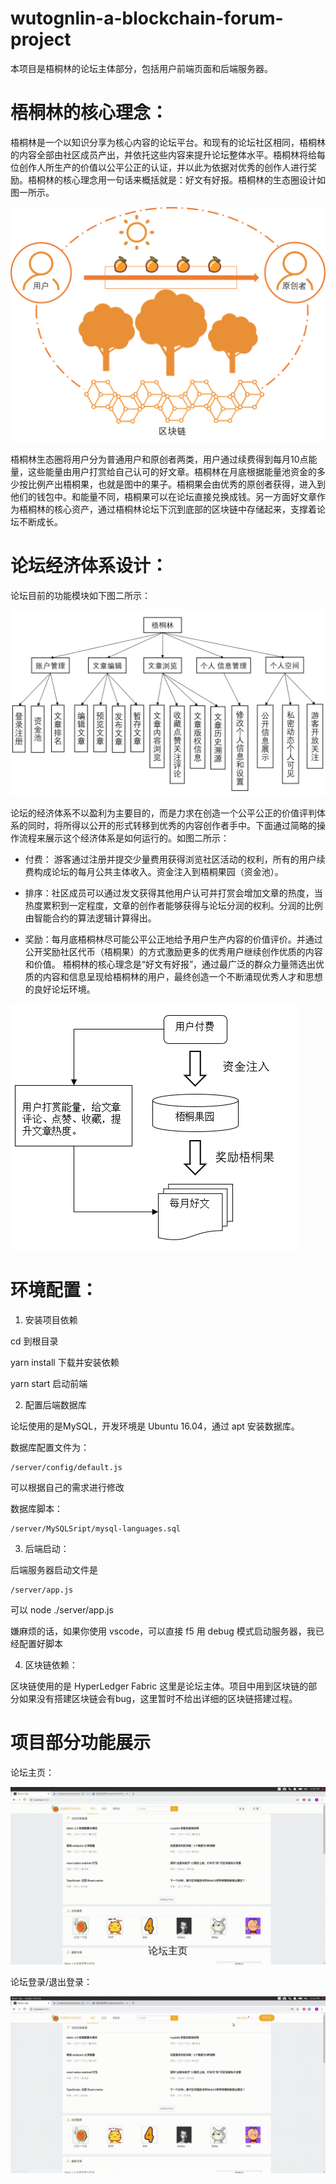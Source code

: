 # wutognlin-a-blockchain-forum-project

本项目是梧桐林的论坛主体部分，包括用户前端页面和后端服务器。

# 梧桐林的核心理念：

梧桐林是一个以知识分享为核心内容的论坛平台。和现有的论坛社区相同，梧桐林的内容全部由社区成员产出，并依托这些内容来提升论坛整体水平。梧桐林将给每位创作人所生产的价值以公平公正的认证，并以此为依据对优秀的创作人进行奖励。梧桐林的核心理念用一句话来概括就是：好文有好报。梧桐林的生态圈设计如图一所示。

![Image text](https://github.com/Bitnut/blockchainForum-bob/blob/master/ReadMeImg/concept.png)

梧桐林生态圈将用户分为普通用户和原创者两类，用户通过续费得到每月10点能量，这些能量由用户打赏给自己认可的好文章。梧桐林在月底根据能量池资金的多少按比例产出梧桐果，也就是图中的果子。梧桐果会由优秀的原创者获得，进入到他们的钱包中。和能量不同，梧桐果可以在论坛直接兑换成钱。另一方面好文章作为梧桐林的核心资产，通过梧桐林论坛下沉到底部的区块链中存储起来，支撑着论坛不断成长。

# 论坛经济体系设计：

论坛目前的功能模块如下图二所示：

![Image text](https://github.com/Bitnut/blockchainForum-bob/blob/master/ReadMeImg/models.png)


论坛的经济体系不以盈利为主要目的，而是力求在创造一个公平公正的价值评判体系的同时，将所得以公开的形式转移到优秀的内容创作者手中。下面通过简略的操作流程来展示这个经济体系是如何运行的。如图二所示：

+ 付费： 游客通过注册并提交少量费用获得浏览社区活动的权利，所有的用户续费构成论坛的每月公共主体收入。资金注入到梧桐果园（资金池）。

+ 排序：社区成员可以通过发文获得其他用户认可并打赏会增加文章的热度，当热度累积到一定程度，文章的创作者能够获得与论坛分润的权利。分润的比例由智能合约的算法逻辑计算得出。

+ 奖励：每月底梧桐林尽可能公平公正地给予用户生产内容的价值评价。并通过公开奖励社区代币（梧桐果）的方式激励更多的优秀用户继续创作优质的内容和价值。
梧桐林的核心理念是“好文有好报”，通过最广泛的群众力量筛选出优质的内容和信息呈现给梧桐林的用户，最终创造一个不断涌现优秀人才和思想的良好论坛环境。

![Image text](https://github.com/Bitnut/blockchainForum-bob/blob/master/ReadMeImg/eco-system.png)

# 环境配置：

1. 安装项目依赖

cd 到根目录

yarn install 下载并安装依赖

yarn start 启动前端

2. 配置后端数据库

论坛使用的是MySQL，开发环境是 Ubuntu 16.04，通过 apt 安装数据库。

数据库配置文件为： 

    /server/config/default.js 

可以根据自己的需求进行修改

数据库脚本： 

    /server/MySQLSript/mysql-languages.sql

3. 后端启动：

后端服务器启动文件是 

    /server/app.js

可以 node ./server/app.js

嫌麻烦的话，如果你使用 vscode，可以直接 f5 用 debug 模式启动服务器，我已经配置好脚本

4. 区块链依赖：

区块链使用的是 HyperLedger Fabric 这里是论坛主体。项目中用到区块链的部分如果没有搭建区块链会有bug，这里暂时不给出详细的区块链搭建过程。


# 项目部分功能展示

论坛主页：

<img src="https://github.com/Bitnut/blockchainForum-bob/blob/master/ReadMeImg/mainpage.gif"  width="900px"/>

论坛登录/退出登录：

<img src="https://github.com/Bitnut/blockchainForum-bob/blob/master/ReadMeImg/login.gif"  width="900px"/>

